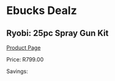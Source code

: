 
# Ebucks Dealz
## Ryobi: 25pc Spray Gun Kit
[Product Page](https://www.ebucks.com/web/shop/productSelected.do?prodId=1018851326&catId=908594260)

Price: R799.00

Savings: 


	